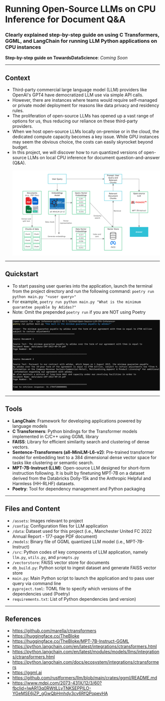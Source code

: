 # Running Open-Source LLMs on CPU Inference for Document Q&A

### Clearly explained step-by-step guide on using C Transformers, GGML, and LangChain for running LLM Python applications on CPU instances

**Step-by-step guide on TowardsDataScience**: *Coming Soon*
___
## Context
- Third-party commercial large language model (LLM) providers like OpenAI's GPT4 have democratized LLM use via simple API calls. 
- However, there are instances where teams would require self-managed or private model deployment for reasons like data privacy and residency rules.
- The proliferation of open-source LLMs has opened up a vast range of options for us, thus reducing our reliance on these third-party providers. 
- When we host open-source LLMs locally on-premise or in the cloud, the dedicated compute capacity becomes a key issue. While GPU instances may seem the obvious choice, the costs can easily skyrocket beyond budget.
- In this project, we will discover how to run quantized versions of open-source LLMs on local CPU inference for document question-and-answer (Q&A).
<br><br>
![Alt text](assets/document_qa_flowchart.png)
___

## Quickstart
- To start passing user queries into the application, launch the terminal from the project directory and run the following command:
`poetry run python main.py "<user query>"`
- For example, `poetry run python main.py "What is the minimum guarantee payable by Adidas?"`
- Note: Omit the prepended `poetry run` if you are NOT using Poetry
<br><br>
![Alt text](assets/qa_output.png)
___
## Tools
- **LangChain**: Framework for developing applications powered by language models
- **C Transformers**: Python bindings for the Transformer models implemented in C/C++ using GGML library
- **FAISS**: Library for efficient similarity search and clustering of dense vectors.
- **Sentence-Transformers (all-MiniLM-L6-v2)**: Pre-trained transformer model for embedding text to a 384 dimensional dense vector space for tasks like clustering or semantic search.
- **MPT-7B-Instruct (LLM)**: Open-source LLM designed for short-form instruction following. It is built by finetuning MPT-7B on a dataset derived from the Databricks Dolly-15k and the Anthropic Helpful and Harmless (HH-RLHF) datasets.
- **Poetry**: Tool for dependency management and Python packaging

___
## Files and Content
- `/assets`: Images relevant to project
- `/config`: Configuration files for LLM application
- `/data`: Dataset used for this project (i.e., Manchester United FC 2022 Annual Report - 177-page PDF document)
- `/models`: Binary file of GGML quantized LLM model (i.e., MPT-7B-Instruct) 
- `/src`: Python codes of key components of LLM application, namely `llm.py`, `utils.py`, and `prompts.py`
- `/vectorstore`: FAISS vector store for documents
- `db_build.py`: Python script to ingest dataset and generate FAISS vector store
- `main.py`: Main Python script to launch the application and to pass user query via command line
- `pyproject.toml`: TOML file to specify which versions of the dependencies used (Poetry)
- `requirements.txt`: List of Python dependencies (and version)
___

## References
- https://github.com/marella/ctransformers
- https://huggingface.co/TheBloke
- https://huggingface.co/TheBloke/MPT-7B-Instruct-GGML
- https://python.langchain.com/en/latest/integrations/ctransformers.html
- https://python.langchain.com/en/latest/modules/models/llms/integrations/ctransformers.html
- https://python.langchain.com/docs/ecosystem/integrations/ctransformers
- https://ggml.ai
- https://github.com/rustformers/llm/blob/main/crates/ggml/README.md
- https://www.mdpi.com/2073-431X/12/3/60?fbclid=IwAR13q0RWtlLLyTNKSEPPlLO-YGeMSE6jZP_gGwQbHmhdy3cv6RfQPopevHA
